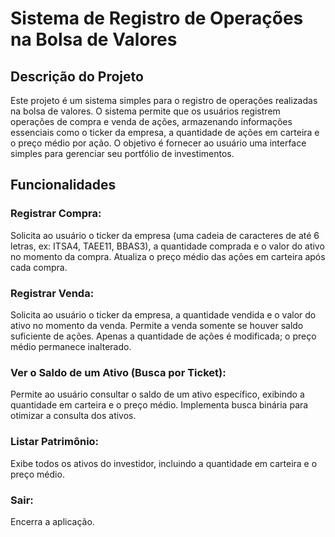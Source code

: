 # Sistema de Registro de Operações na Bolsa de Valores
## Descrição do Projeto
Este projeto é um sistema simples para o registro de operações realizadas na bolsa de valores. O sistema permite que os usuários registrem operações de compra e venda de ações, armazenando informações essenciais como o ticker da empresa, a quantidade de ações em carteira e o preço médio por ação. O objetivo é fornecer ao usuário uma interface simples para gerenciar seu portfólio de investimentos.

## Funcionalidades

### Registrar Compra:
Solicita ao usuário o ticker da empresa (uma cadeia de caracteres de até 6 letras, ex: ITSA4, TAEE11, BBAS3), a quantidade comprada e o valor do ativo no momento da compra.
Atualiza o preço médio das ações em carteira após cada compra.
### Registrar Venda:

Solicita ao usuário o ticker da empresa, a quantidade vendida e o valor do ativo no momento da venda.
Permite a venda somente se houver saldo suficiente de ações.
Apenas a quantidade de ações é modificada; o preço médio permanece inalterado.
### Ver o Saldo de um Ativo (Busca por Ticket):

Permite ao usuário consultar o saldo de um ativo específico, exibindo a quantidade em carteira e o preço médio.
Implementa busca binária para otimizar a consulta dos ativos.
### Listar Patrimônio:

Exibe todos os ativos do investidor, incluindo a quantidade em carteira e o preço médio.
### Sair:

Encerra a aplicação.
